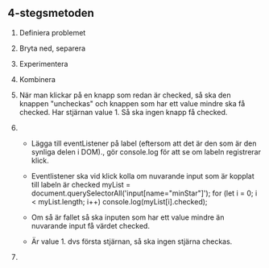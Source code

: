 ## 4-stegsmetoden

1. Definiera problemet
2. Bryta ned, separera
3. Experimentera
4. Kombinera


1. När man klickar på en knapp som redan är checked, så ska den knappen "uncheckas" och knappen som har ett value mindre ska få checked.
   Har stjärnan value 1. Så ska ingen knapp få checked.

2. 
    - Lägga till eventListener på label (eftersom att det är den som är den synliga delen i DOM)., gör console.log för att se om labeln registrerar klick.
    - Eventlistener ska vid klick kolla om nuvarande input som är kopplat till labeln är checked
    myList = document.querySelectorAll('input[name="minStar"]');
    for (let i = 0; i < myList.length; i++) console.log(myList[i].checked);

    - Om så är fallet så ska inputen som har ett value mindre än nuvarande input få värdet checked.
    - Är value 1. dvs första stjärnan, så ska ingen stjärna checkas.

3. 